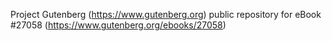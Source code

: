 Project Gutenberg (https://www.gutenberg.org) public repository for eBook #27058 (https://www.gutenberg.org/ebooks/27058)
